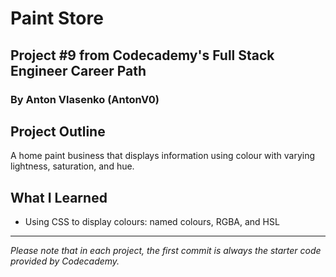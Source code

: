 # Paint Store
## Project #9 from Codecademy's Full Stack Engineer Career Path
### By Anton Vlasenko (AntonV0)  
## Project Outline
A home paint business that displays information using colour with varying lightness, saturation, and hue.
## What I Learned
  - Using CSS to display colours: named colours, RGBA, and HSL
***
*Please note that in each project, the first commit is always the starter code provided by Codecademy.*